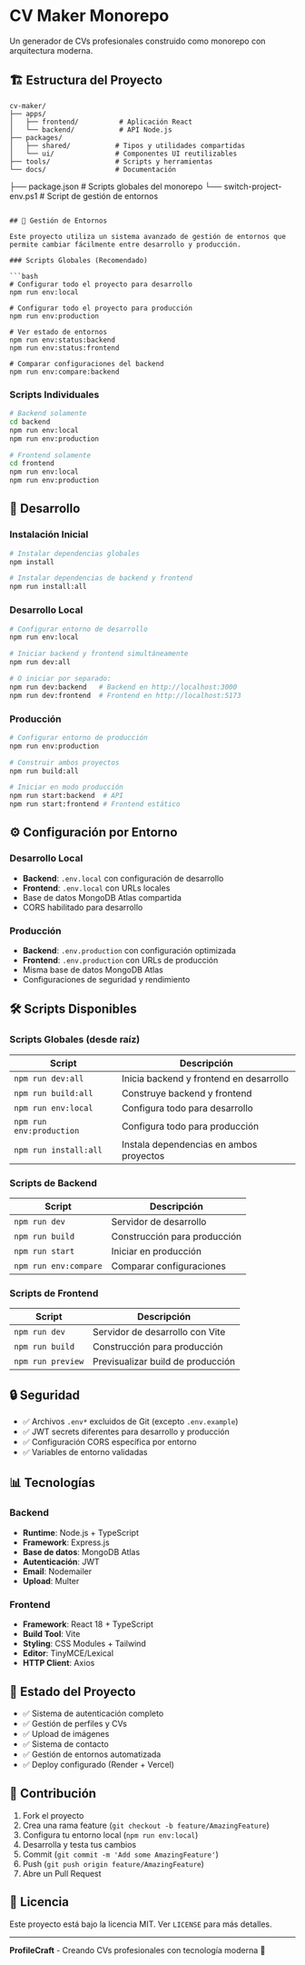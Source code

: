 # CV Maker Monorepo

Un generador de CVs profesionales construido como monorepo con arquitectura moderna.

## 🏗️ Estructura del Proyecto

```
cv-maker/
├── apps/
│   ├── frontend/          # Aplicación React
│   └── backend/           # API Node.js
├── packages/
│   ├── shared/           # Tipos y utilidades compartidas
│   └── ui/               # Componentes UI reutilizables
├── tools/                # Scripts y herramientas
└── docs/                 # Documentación
```
├── package.json       # Scripts globales del monorepo
└── switch-project-env.ps1  # Script de gestión de entornos
```

## 🔧 Gestión de Entornos

Este proyecto utiliza un sistema avanzado de gestión de entornos que permite cambiar fácilmente entre desarrollo y producción.

### Scripts Globales (Recomendado)

```bash
# Configurar todo el proyecto para desarrollo
npm run env:local

# Configurar todo el proyecto para producción  
npm run env:production

# Ver estado de entornos
npm run env:status:backend
npm run env:status:frontend

# Comparar configuraciones del backend
npm run env:compare:backend
```

### Scripts Individuales

```bash
# Backend solamente
cd backend
npm run env:local
npm run env:production

# Frontend solamente  
cd frontend
npm run env:local
npm run env:production
```

## 🚀 Desarrollo

### Instalación Inicial

```bash
# Instalar dependencias globales
npm install

# Instalar dependencias de backend y frontend
npm run install:all
```

### Desarrollo Local

```bash
# Configurar entorno de desarrollo
npm run env:local

# Iniciar backend y frontend simultáneamente
npm run dev:all

# O iniciar por separado:
npm run dev:backend   # Backend en http://localhost:3000
npm run dev:frontend  # Frontend en http://localhost:5173
```

### Producción

```bash
# Configurar entorno de producción
npm run env:production

# Construir ambos proyectos
npm run build:all

# Iniciar en modo producción
npm run start:backend  # API
npm run start:frontend # Frontend estático
```

## ⚙️ Configuración por Entorno

### Desarrollo Local
- **Backend**: `.env.local` con configuración de desarrollo
- **Frontend**: `.env.local` con URLs locales
- Base de datos MongoDB Atlas compartida
- CORS habilitado para desarrollo

### Producción
- **Backend**: `.env.production` con configuración optimizada
- **Frontend**: `.env.production` con URLs de producción
- Misma base de datos MongoDB Atlas
- Configuraciones de seguridad y rendimiento

## 🛠️ Scripts Disponibles

### Scripts Globales (desde raíz)
| Script | Descripción |
|--------|-------------|
| `npm run dev:all` | Inicia backend y frontend en desarrollo |
| `npm run build:all` | Construye backend y frontend |
| `npm run env:local` | Configura todo para desarrollo |
| `npm run env:production` | Configura todo para producción |
| `npm run install:all` | Instala dependencias en ambos proyectos |

### Scripts de Backend
| Script | Descripción |
|--------|-------------|
| `npm run dev` | Servidor de desarrollo |
| `npm run build` | Construcción para producción |
| `npm run start` | Iniciar en producción |
| `npm run env:compare` | Comparar configuraciones |

### Scripts de Frontend
| Script | Descripción |
|--------|-------------|
| `npm run dev` | Servidor de desarrollo con Vite |
| `npm run build` | Construcción para producción |
| `npm run preview` | Previsualizar build de producción |

## 🔒 Seguridad

- ✅ Archivos `.env*` excluidos de Git (excepto `.env.example`)
- ✅ JWT secrets diferentes para desarrollo y producción
- ✅ Configuración CORS específica por entorno
- ✅ Variables de entorno validadas

## 📊 Tecnologías

### Backend
- **Runtime**: Node.js + TypeScript
- **Framework**: Express.js
- **Base de datos**: MongoDB Atlas
- **Autenticación**: JWT
- **Email**: Nodemailer
- **Upload**: Multer

### Frontend  
- **Framework**: React 18 + TypeScript
- **Build Tool**: Vite
- **Styling**: CSS Modules + Tailwind
- **Editor**: TinyMCE/Lexical
- **HTTP Client**: Axios

## 🚦 Estado del Proyecto

- ✅ Sistema de autenticación completo
- ✅ Gestión de perfiles y CVs
- ✅ Upload de imágenes  
- ✅ Sistema de contacto
- ✅ Gestión de entornos automatizada
- ✅ Deploy configurado (Render + Vercel)

## 🤝 Contribución

1. Fork el proyecto
2. Crea una rama feature (`git checkout -b feature/AmazingFeature`)
3. Configura tu entorno local (`npm run env:local`)
4. Desarrolla y testa tus cambios
5. Commit (`git commit -m 'Add some AmazingFeature'`)
6. Push (`git push origin feature/AmazingFeature`)
7. Abre un Pull Request

## 📄 Licencia

Este proyecto está bajo la licencia MIT. Ver `LICENSE` para más detalles.

---

**ProfileCraft** - Creando CVs profesionales con tecnología moderna 🎯
